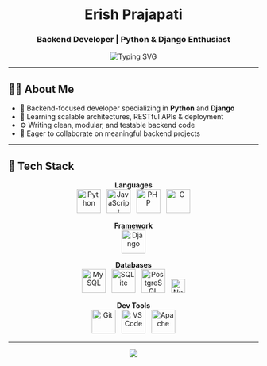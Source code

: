 <h1 align="center">Erish Prajapati</h1>
<h3 align="center">Backend Developer | Python & Django Enthusiast</h3>

<p align="center">
  <img src="https://readme-typing-svg.demolab.com?font=JetBrains+Mono&size=18&duration=2000&pause=1000&color=5C5C5C&center=true&width=480&lines=Clean+Backend+Code+%7C+Efficient+Database+Design" alt="Typing SVG" />
</p>

---

## 👨‍💻 About Me

- 🔭 Backend-focused developer specializing in **Python** and **Django**
- 🧠 Learning scalable architectures, RESTful APIs & deployment
- ⚙️ Writing clean, modular, and testable backend code
- 🤝 Eager to collaborate on meaningful backend projects

---

## 🧰 Tech Stack

<p align="center">
  <strong>Languages</strong><br/>
  <img src="https://cdn.jsdelivr.net/gh/devicons/devicon/icons/python/python-original.svg" width="48" height="48" alt="Python" title="Python"/>
  &nbsp;
  <img src="https://cdn.jsdelivr.net/gh/devicons/devicon/icons/javascript/javascript-original.svg" width="48" height="48" alt="JavaScript" title="JavaScript"/>
  &nbsp;
  <img src="https://cdn.jsdelivr.net/gh/devicons/devicon/icons/php/php-original.svg" width="48" height="48" alt="PHP" title="PHP"/>
  &nbsp;
  <img src="https://cdn.jsdelivr.net/gh/devicons/devicon/icons/c/c-original.svg" width="48" height="48" alt="C" title="C"/>
</p>

<p align="center">
  <strong>Framework</strong><br/>
  <img src="https://cdn.jsdelivr.net/gh/devicons/devicon/icons/django/django-plain.svg" width="48" height="48" alt="Django" title="Django"/>
</p>

<p align="center">
  <strong>Databases</strong><br/>
  <img src="https://cdn.jsdelivr.net/gh/devicons/devicon/icons/mysql/mysql-original.svg" width="48" height="48" alt="MySQL" title="MySQL"/>
  &nbsp;
  <img src="https://cdn.jsdelivr.net/gh/devicons/devicon/icons/sqlite/sqlite-original.svg" width="48" height="48" alt="SQLite" title="SQLite"/>
  &nbsp;
  <img src="https://cdn.jsdelivr.net/gh/devicons/devicon/icons/postgresql/postgresql-original.svg" width="48" height="48" alt="PostgreSQL" title="PostgreSQL"/>
  &nbsp;
  <img src="https://img.shields.io/badge/Neon-Cloud_PostgreSQL-blueviolet?logo=postgresql&logoColor=white&style=flat-square" height="28" alt="Neon" title="Neon - Serverless PostgreSQL"/>
</p>

<p align="center">
  <strong>Dev Tools</strong><br/>
  <img src="https://cdn.jsdelivr.net/gh/devicons/devicon/icons/git/git-original.svg" width="48" height="48" alt="Git" title="Git"/>
  &nbsp;
  <img src="https://cdn.jsdelivr.net/gh/devicons/devicon/icons/vscode/vscode-original.svg" width="48" height="48" alt="VS Code" title="VS Code"/>
  &nbsp;
  <img src="https://cdn.jsdelivr.net/gh/devicons/devicon/icons/apache/apache-original.svg" width="48" height="48" alt="Apache" title="Apache"/>
</p>

---

<p align="center">
  <img src="https://capsule-render.vercel.app/api?type=wave&color=gradient&height=100&section=footer"/>
</p>
